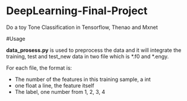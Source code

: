# DeepLearning-Final-Project
Do a toy Tone Classification in Tensorflow, Thenao and Mxnet

#Usage

**data_prosess.py** is used to preprocess the data and it will integrate the training, test and test_new data in two file which is *.f0 and *.engy.

For each file, the format is:
- The number of the features in this training sample, a int
- one float a line, the feature itself
- The label, one number from 1, 2, 3, 4
